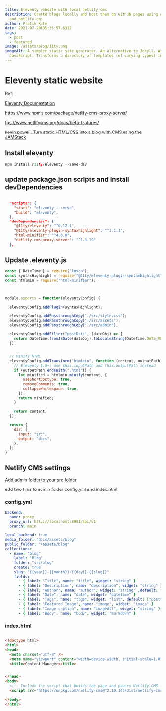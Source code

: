 ```yaml
---
title: Eleventy website with local netlify-cms
description: Create blogs locally and host them on Github pages using eleventy
  and netlify-cms
author: Pratik Kute
date: 2021-07-20T05:35:57.631Z
tags:
  - post
  - featured
image: /assets/blog/11ty.png
imageAlt: A simpler static site generator. An alternative to Jekyll. Written in
  JavaScript. Transforms a directory of templates (of varying types) into HTML.
---
```

# Eleventy static website

Ref:

[Eleventy Documentation](https://www.11ty.dev/docs/)

<https://www.npmjs.com/package/netlify-cms-proxy-server/>

<tps://www.netlifycms.org/docs/beta-features/>

[kevin powell: Turn static HTML/CSS into a blog with CMS using the JAMStack](https://www.youtube.com/watch?v=4wD00RT6d-g)

## Install eleventy

```js
npm install @11ty/eleventy --save-dev
```
## update package.json scripts and install devDependencies
```json

  "scripts": {
    "start": "eleventy --serve",
    "build": "eleventy",
  },
  "devDependencies": {
    "@11ty/eleventy": "^0.12.1",
    "@11ty/eleventy-plugin-syntaxhighlight": "^3.1.1",
    "html-minifier": "^4.0.0",
    "netlify-cms-proxy-server": "^1.3.19"
  },
```

## Update .eleventy.js

```js
const { DateTime } = require("luxon");
const syntaxHighlight = require("@11ty/eleventy-plugin-syntaxhighlight");
const htmlmin = require("html-minifier");



module.exports = function(eleventyConfig) {

  eleventyConfig.addPlugin(syntaxHighlight);

  eleventyConfig.addPassthroughCopy("./src/style.css");
  eleventyConfig.addPassthroughCopy("./src/assets");
  eleventyConfig.addPassthroughCopy("./src/admin");

  eleventyConfig.addFilter("postDate", (dateObj) => {
    return DateTime.fromJSDate(dateObj).toLocaleString(DateTime.DATE_MED);
  });


  // Minify HTML
  eleventyConfig.addTransform("htmlmin", function (content, outputPath) {
    // Eleventy 1.0+: use this.inputPath and this.outputPath instead
    if (outputPath.endsWith(".html")) {
      let minified = htmlmin.minify(content, {
        useShortDoctype: true,
        removeComments: true,
        collapseWhitespace: true,
      });
      return minified;
    }

    return content;
  });

  return {
    dir: {
      input: "src",
      output: "docs",
    },
  };
}
```

## Netlify CMS settings

Add admin folder to your src folder

add two files to admin folder config.yml and index.html

### config.yml

```yml
backend:
  name: proxy
  proxy_url: http://localhost:8081/api/v1
  branch: main

local_backend: true
media_folder: "docs/assets/blog"
public_folder: "/assets/blog"
collections:
  - name: "blog"
    label: "Blog"
    folder: "src/blog"
    create: true
    slug: "{{year}}-{{month}}-{{day}}-{{slug}}"
    fields:
      - { label: "Title", name: "title", widget: "string" }
      - { label: "Description", name: "description", widget: "string" }
      - { label: "Author", name: "author", widget: "string" ,default: "Pratik Kute"}
      - { label: "Date", name: "date", widget: "datetime" }
      - { label: "Tags", name: "tags", widget: "list", default: ["post"] }
      - { label: "Featured Image", name: "image", widget: "image" }
      - { label: "Image caption", name: "imageAlt", widget: "string" }
      - { label: "Body", name: "body", widget: "markdown" }


```

### index.html

```html

<!doctype html>
<html>
<head>
  <meta charset="utf-8" />
  <meta name="viewport" content="width=device-width, initial-scale=1.0" />
  <title>Content Manager</title>


</head>
<body>
  <!-- Include the script that builds the page and powers Netlify CMS -->
  <script src="https://unpkg.com/netlify-cms@^2.10.147/dist/netlify-cms.js"></script>

</body>
</html>

```